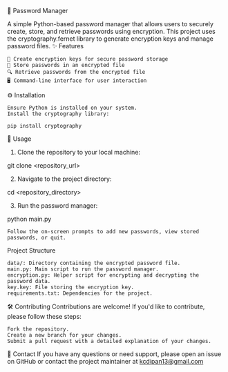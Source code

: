 🔐 Password Manager

A simple Python-based password manager that allows users to securely create, store, and retrieve passwords using encryption. This project uses the cryptography.fernet library to generate encryption keys and manage password files.
 ✨ Features

    🔑 Create encryption keys for secure password storage
    🔐 Store passwords in an encrypted file
    🔍 Retrieve passwords from the encrypted file
    🖥️ Command-line interface for user interaction

 ⚙️ Installation
 
    Ensure Python is installed on your system.
    Install the cryptography library:

    pip install cryptography

 🚀 Usage

   1) Clone the repository to your local machine:

git clone <repository_url>

   2) Navigate to the project directory:

cd <repository_directory>

   3)  Run the password manager:

python main.py

    Follow the on-screen prompts to add new passwords, view stored passwords, or quit.

Project Structure

    data/: Directory containing the encrypted password file.
    main.py: Main script to run the password manager.
    encryption.py: Helper script for encrypting and decrypting the password data.
    key.key: File storing the encryption key.
    requirements.txt: Dependencies for the project.

 🛠️ Contributing
Contributions are welcome! If you'd like to contribute, please follow these steps:

    Fork the repository.
    Create a new branch for your changes.
    Submit a pull request with a detailed explanation of your changes.

 📧 Contact
If you have any questions or need support, please open an issue on GitHub or contact the project maintainer at kcdipan13@gmail.com
